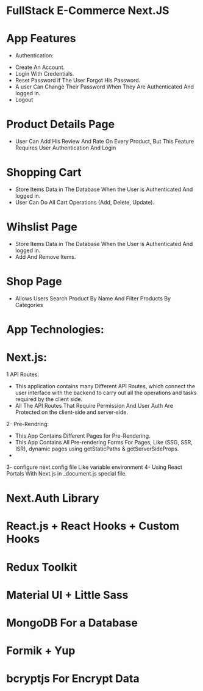 # FullStack E-Commerce Next.JS

# App Features
* Authentication:
- Create An Account.
- Login With Credentials.
- Reset Password if The User Forgot His Password.
- A user Can Change Their Password When They Are Authenticated And logged in.
- Logout

# Product Details Page
- User Can Add His Review And Rate On Every Product, But This Feature Requires User Authentication And Login

# Shopping Cart
- Store Items Data in The Database When the User is Authenticated And logged in.
- User Can Do All Cart Operations (Add, Delete, Update).
  
# Wihslist Page
- Store Items Data in The Database When the User is Authenticated And logged in.
- Add And Remove Items.

# Shop Page
- Allows Users Search Product By Name And Filter Products By Categories

# App Technologies:
# Next.js:
1 API Routes:
- This application contains many Different API Routes, which connect the user interface with the backend to carry out all the operations and tasks required by the client side.
- All The API Routes That Require Permission And User Auth Are Protected on the client-side and server-side.
 
2- Pre-Rendring:
- This App Contains Different Pages for Pre-Rendering.
- This App Contains All Pre-rendering Forms For Pages, Like (SSG, SSR, ISR), dynamic pages using getStaticPaths & getServerSideProps.
- 
3- configure next.config file Like variable environment
4- Using React Portals With Next.js in _document.js special file.

# Next.Auth Library

# React.js + React Hooks + Custom Hooks

# Redux Toolkit

# Material UI + Little Sass

# MongoDB For a Database

# Formik + Yup

# bcryptjs For Encrypt Data
  
